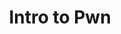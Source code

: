 ---
credit:
- Josh
featured: false
recording: ''
slides: intro_to_pwn.pdf
tags:
- Types of vulnerabilities in binaries (buffer overflow)
- Memory layout of computers (the stack)
- 'Tools: gdb (debugger), pwntools (python library for pwn), Binary Ninja/radare2
  (disassembler)'
time_close: ''
time_start: '2018-11-06T01:00:00.000000Z'
title: Intro to Pwn
week_number: 0
---